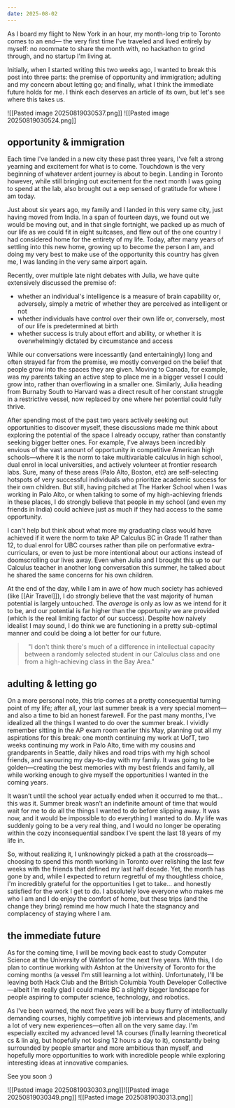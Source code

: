 ```yaml
---
date: 2025-08-02
---
```

As I board my flight to New York in an hour, my month-long trip to Toronto comes to an end— the very first time I've traveled and lived  entirely by myself: no roommate to share the month with, no hackathon to grind through, and no startup I'm living at.

Initially, when I started writing this two weeks ago, I wanted to break this post into three parts: the premise of opportunity and immigration; adulting and my concern about letting go; and finally, what I think the immediate future holds for me. I think each deserves an article of its own, but let's see where this takes us.

![[Pasted image 20250819030537.png]] ![[Pasted image 20250819030524.png]]
## opportunity & immigration

Each time I've landed in a new city these past three years, I've felt a strong yearning and excitement for what is to come. Touchdown is the very beginning of whatever ardent journey is about to begin. Landing in Toronto however, while still bringing out excitement for the next month I was going to spend at the lab, also brought out a eep sensed of gratitude for where I am today.

Just about six years ago, my family and I landed in this very same city, just having moved from India. In a span of fourteen days, we found out we would be moving out, and in that single fortnight, we packed up as much of our life as we could fit in eight suitcases, and flew out of the one country I had considered home for the entirety of my life. Today, after many years of settling into this new home, growing up to become the person I am, and doing my very best to make use of the opportunity this country has given me, I was landing in the very same airport again.

Recently, over multiple late night debates with Julia, we have quite extensively discussed the premise of:
- whether an individual's intelligence is a measure of brain capability or, adversely, simply a metric of whether they are perceived as intelligent or not
- whether individuals have control over their own life or, conversely, most of our life is predetermined at birth
- whether success is truly about effort and ability, or whether it is overwhelmingly dictated by circumstance and access

While our conversations were incessantly (and entertainingly) long and often strayed far from the premise, we mostly converged on the belief that people grow into the spaces they are given. Moving to Canada, for example, was my parents taking an active step to place me in a bigger vessel I could grow into, rather than overflowing in a smaller one. Similarly, Julia heading from Burnaby South to Harvard was a direct result of her constant struggle in a restrictive vessel, now replaced by one where her potential could fully thrive.

After spending most of the past two years actively seeking out opportunities to discover myself, these discussions made me think about exploring the potential of the space I already occupy, rather than constantly seeking bigger better ones. For example, I've always been incredibly envious of the vast amount of opportunity in competitive American high schools—where it is the norm to take multivariable calculus in high school, dual enrol in local universities, and actively volunteer at frontier research labs. Sure, many of these areas (Palo Alto, Boston, etc) are self-selecting hotspots of very successful individuals who prioritize academic success for their own children. But still, having pitched at The Harker School when I was working in Palo Alto, or when talking to some of my high-achieving friends in these places, I do strongly believe that people in my school (and even my friends in India) could achieve just as much if they had access to the same opportunity.

I can't help but think about what more my graduating class would have achieved if it were the norm to take AP Calculus BC in Grade 11 rather than 12, to dual enrol for UBC courses rather than pile on performative extra-curriculars, or even to just be more intentional about our actions instead of doomscrolling our lives away. Even when Julia and I brought this up to our Calculus teacher in another long conversation this summer, he talked about he shared the same concerns for his own children.

At the end of the day, while I am in awe of how much society has achieved (like [[Air Travel]]), I do strongly believe that the vast majority of human potential is largely untouched. The *average* is only as low as we intend for it to be, and our potential is far higher than the opportunity we are provided (which is the real limiting factor of our success). Despite how naively idealist I may sound, I do think we are functioning in a pretty sub-optimal manner and could be doing a lot better for our future.

>   "I don't think there's much of a difference in intellectual capacity between a randomly selected student in our Calculus class and one from a high-achieving class in the Bay Area."
## adulting & letting go

On a more personal note, this trip comes at a pretty consequential turning point of my life; after all, your last summer break is a very special moment—and also a time to bid an honest farewell. For the past many months, I’ve idealized all the things I wanted to do over the summer break. I vividly remember sitting in the AP exam room earlier this May, planning out all my aspirations for this break: one month continuing my work at UofT, two weeks continuing my work in Palo Alto, time with my cousins and grandparents in Seattle, daily hikes and road trips with my high school friends, and savouring my day-to-day with my family. It was going to be golden—creating the best memories with my best friends and family, all while working enough to give myself the opportunities I wanted in the coming years.

It wasn’t until the school year actually ended when it occurred to me that… this was it. Summer break wasn’t an indefinite amount of time that would wait for me to do all the things I wanted to do before slipping away. It was now, and it would be impossible to do everything I wanted to do. My life was suddenly going to be a very real thing, and I would no longer be operating within the cozy inconsequential sandbox I’ve spent the last 18 years of my life in.

So, without realizing it, I unknowingly picked a path at the crossroads—choosing to spend this month working in Toronto over relishing the last few weeks with the friends that defined my last half decade. Yet, the month has gone by and, while I expected to return regretful of my thoughtless choice, I'm incredibly grateful for the opportunities I get to take... and honestly satisfied for the work I get to do. I absolutely love everyone who makes me who I am and I do enjoy the comfort of home, but these trips (and the change they bring) remind me how much I hate the stagnancy and complacency of staying where I am.

## the immediate future

As for the coming time, I will be moving back east to study Computer Science at the University of Waterloo for the next five years. With this, I do plan to continue working with Ashton at the University of Toronto for the coming months (a vessel I'm still learning a lot within). Unfortunately, I'll be leaving both Hack Club and the British Columbia Youth Developer Collective—albeit I'm really glad I could make BC a slightly bigger landscape for people aspiring to computer science, technology, and robotics.

As I've been warned, the next five years will be a busy flurry of intellectually demanding courses, highly competitive job interviews and placements, and a lot of very new experiences—often all on the very same day. I'm especially excited my advanced level 1A courses (finally learning theoretical cs & lin alg, but hopefully not losing 12 hours a day to it), constantly being surrounded by people smarter and more ambitious than myself, and hopefully more opportunities to work with incredible people while exploring interesting ideas at innovative companies.

See you soon :)

![[Pasted image 20250819030303.png]]![[Pasted image 20250819030349.png]] ![[Pasted image 20250819030313.png]]